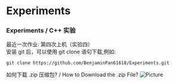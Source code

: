 # Experiments
### Experiments / C++ 实验
最近一次作业: 第四次上机（实验四）\
安装 git 后，可以使用 git clone 语句下载,例如:
```shell
git clone https://github.com/BenjaminPan61618/Experiments.git
```
如何下载 .zip 压缩包? / How to Download the .zip File?
![Picture](https://BenjaminPan61618.github.io/%E5%B1%8F%E5%B9%95%E6%88%AA%E5%9B%BE%202023-04-15%20122014.png)
